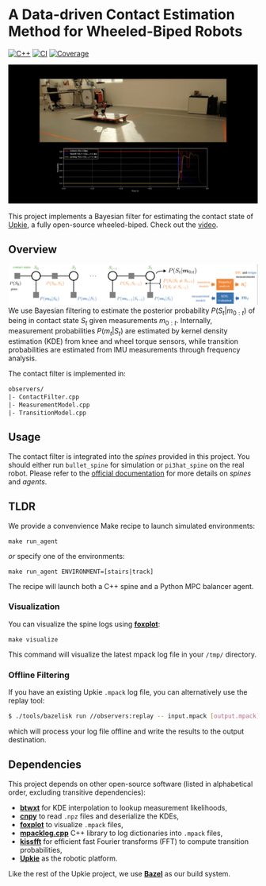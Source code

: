 # A Data-driven Contact Estimation Method for Wheeled-Biped Robots
[![C++](https://img.shields.io/badge/C++-%2300599C.svg?logo=c%2B%2B&logoColor=white)](observers/ContactFilter.cpp)
[![CI](https://img.shields.io/github/actions/workflow/status/ubgk/contact_agent/ci.yml?branch=main)](https://github.com/ubgk/contact_agent/actions/workflows/ci.yml)
[![Coverage](https://coveralls.io/repos/github/ubgk/contact_agent/badge.svg)](https://coveralls.io/github/ubgk/contact_agent)

[![Video](figs/experiment_overview.png)](https://www.youtube.com/watch?v=QemngyjAQVU)

This project implements a Bayesian filter for estimating the contact state of [Upkie](https://github.com/upkie/upkie), a fully open-source wheeled-biped. Check out the [video](https://www.youtube.com/watch?v=QemngyjAQVU).

## Overview
![Overview](figs/contact_filter.png)
We use Bayesian filtering to estimate the posterior probability $P(S_t|m_{0:t})$ of being in contact state $S_t$ given measurements $m_{0:t}$. Internally, measurement probabilities $P(m_t|S_t)$ are estimated by kernel density estimation (KDE) from knee and wheel torque sensors, while transition probabilities are estimated from IMU measurements through frequency analysis.

The contact filter is implemented in:
```
observers/
|- ContactFilter.cpp
|- MeasurementModel.cpp
|- TransitionModel.cpp
```

## Usage
The contact filter is integrated into the *spines* provided in this project. You should either run `bullet_spine` for simulation or `pi3hat_spine` on the real robot. Please refer to the [official documentation](https://upkie.github.io/upkie/spines.html) for more details on *spines* and *agents*. 

## TLDR
We provide a convenvience Make recipe to launch simulated environments:

```
make run_agent
```

*or* specify one of the environments:

```
make run_agent ENVIRONMENT=[stairs|track]
```

The recipe will launch both a C++ spine and a Python MPC balancer agent.

### Visualization 
You can visualize the spine logs using [**foxplot**](https://github.com/stephane-caron/foxplot):

```
make visualize
```

This command will visualize the latest mpack log file in your `/tmp/` directory.

### Offline Filtering
If you have an existing Upkie `.mpack` log file, you can alternatively use the replay tool:
```bash
$ ./tools/bazelisk run //observers:replay -- input.mpack [output.mpack]
```
which will process your log file offline and write the results to the output destination.

## Dependencies
This project depends on other open-source software (listed in alphabetical order, excluding transitive dependencies):

- [**btwxt**](https://github.com/bigladder/btwxt) for KDE interpolation to lookup measurement likelihoods,
- [**cnpy**](https://github.com/rogersce/cnpy) to read `.npz` files and deserialize the KDEs,
- [**foxplot**](https://github.com/stephane-caron/foxplot) to visualize `.mpack` files,
- [**mpacklog.cpp**](https://github.com/upkie/mpacklog.cpp) C++ library to log dictionaries into `.mpack` files,
- [**kissfft**](https://github.com/mborgerding/kissfft) for efficient fast Fourier transforms (FFT) to compute transition probabilities,
- [**Upkie**](https://github.com/upkie/upkie) as the robotic platform.

Like the rest of the Upkie project, we use [**Bazel**](http://Bazel.build) as our build system.